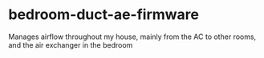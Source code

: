 # bedroom-duct-ae-firmware
Manages airflow throughout my house, mainly from the AC to other rooms, and the air exchanger in the bedroom
